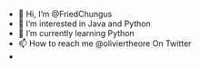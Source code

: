 - 👋 Hi, I’m @FriedChungus
- 👀 I’m interested in Java and Python
- 🌱 I’m currently learning Python
- 📫 How to reach me @oliviertheore On Twitter
-
